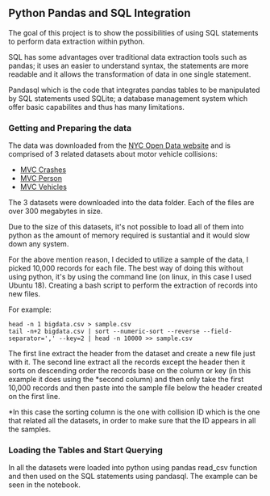 ## Python Pandas and SQL Integration

The goal of this project is to show the possibilities of using SQL statements to perform data extraction within python. 

SQL has some advantages over  traditional data extraction tools such as pandas; it uses an easier to understand syntax, the statements are more readable and it allows the transformation of data in one single statement.

Pandasql which is the code that integrates pandas tables to be manipulated by SQL statements used SQLite; a database management system which offer basic capabilites and thus has many limitations.

### Getting and Preparing the data

The data was downloaded from the [NYC Open Data website](https://opendata.cityofnewyork.us/) and is comprised of 3 related datasets about motor vehicle collisions:
* [MVC Crashes](https://data.cityofnewyork.us/Public-Safety/Motor-Vehicle-Collisions-Crashes/h9gi-nx95)
* [MVC Person](https://data.cityofnewyork.us/Public-Safety/Motor-Vehicle-Collisions-Person/f55k-p6yu)
* [MVC Vehicles](https://data.cityofnewyork.us/Public-Safety/Motor-Vehicle-Collisions-Vehicles/bm4k-52h4)

The 3 datasets were downloaded into the data folder. Each of the files are over 300 megabytes in size.

Due to the size of this datasets, it's not possible to load all of them into python as the amount of memory required is sustantial and it would slow down any system.

For the above mention reason, I decided to utilize a sample of the data, I picked 10,000 records for each file. The best way of doing this without using python, it's by using the command line (on linux, in this case I used Ubuntu 18). Creating a bash script to perform the extraction of records into new files.

For example:

```
head -n 1 bigdata.csv > sample.csv
tail -n+2 bigdata.csv | sort --numeric-sort --reverse --field-separator=',' --key=2 | head -n 10000 >> sample.csv
```
The first line extract the header from the dataset and create a new file just with it. The second line extract all the records except the header then it sorts on descending order the records base on the column or key (in this example it does using the *second column) and then only take the first 10,000 records and then paste into the sample file below the header created on the first line.

*In this case the sorting column is the one with collision ID which is the one that related all the datasets, in order to make sure that the ID appears in all the samples.

### Loading the Tables and Start Querying

In all the datasets were loaded into python using pandas read_csv function and then used on the SQL statements using pandasql.
The example can be seen in the notebook.
